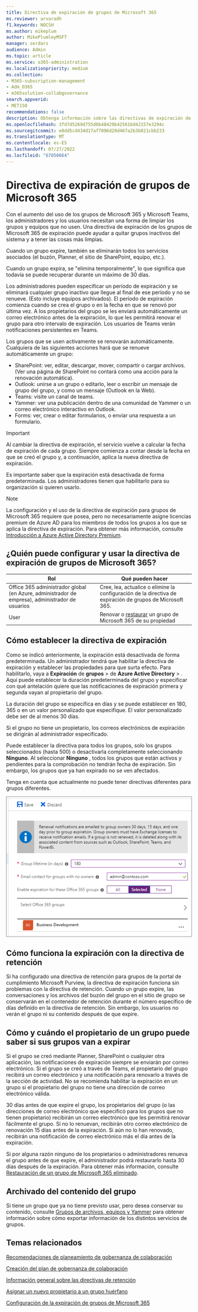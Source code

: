 ```yaml
---
title: Directiva de expiración de grupos de Microsoft 365
ms.reviewer: arvaradh
f1.keywords: NOCSH
ms.author: mikeplum
author: MikePlumleyMSFT
manager: serdars
audience: Admin
ms.topic: article
ms.service: o365-administration
ms.localizationpriority: medium
ms.collection:
- M365-subscription-management
- Adm_O365
- m365solution-collabgovernance
search.appverid:
- MET150
recommendations: false
description: Obtenga información sobre las directivas de expiración de grupos de Microsoft 365.
ms.openlocfilehash: 3fd7d5269d755d6b48429b425616d42157e3294c
ms.sourcegitcommit: e8dd5cd434d17af7096d28d467a2b3b021cbb233
ms.translationtype: MT
ms.contentlocale: es-ES
ms.lasthandoff: 07/27/2022
ms.locfileid: "67050664"
---
```

# <a name="microsoft-365-group-expiration-policy"></a>Directiva de expiración de grupos de Microsoft 365

Con el aumento del uso de los grupos de Microsoft 365 y Microsoft Teams, los administradores y los usuarios necesitan una forma de limpiar los grupos y equipos que no usen. Una directiva de expiración de los grupos de Microsoft 365 de expiración puede ayudar a quitar grupos inactivos del sistema y a tener las cosas más limpias.

Cuando un grupo expire, también se eliminarán todos los servicios asociados (el buzón, Planner, el sitio de SharePoint, equipo, etc.).

Cuando un grupo expira, se "elimina temporalmente", lo que significa que todavía se puede recuperar durante un máximo de 30 días.

Los administradores pueden especificar un período de expiración y se eliminará cualquier grupo inactivo que llegue al final de ese período y no se renueve. (Esto incluye equipos archivados). El período de expiración comienza cuando se crea el grupo o en la fecha en que se renovó por última vez. A los propietarios del grupo se les enviará automáticamente un correo electrónico antes de la expiración, lo que les permitirá renovar el grupo para otro intervalo de expiración. Los usuarios de Teams verán notificaciones persistentes en Teams.

Los grupos que se usen activamente se renovarán automáticamente. Cualquiera de las siguientes acciones hará que se renueve automáticamente un grupo:
- SharePoint: ver, editar, descargar, mover, compartir o cargar archivos. (Ver una página de SharePoint no contará como una acción para la renovación automática).
- Outlook: unirse a un grupo o editarlo, leer o escribir un mensaje de grupo del grupo, y como un mensaje (Outlook en la Web).
- Teams: visite un canal de teams.
- Yammer: ver una publicación dentro de una comunidad de Yammer o un correo electrónico interactivo en Outlook.
- Forms: ver, crear o editar formularios, o enviar una respuesta a un formulario. 

> [!IMPORTANT]
> Al cambiar la directiva de expiración, el servicio vuelve a calcular la fecha de expiración de cada grupo. Siempre comienza a contar desde la fecha en que se creó el grupo y, a continuación, aplica la nueva directiva de expiración.

Es importante saber que la expiración está desactivada de forma predeterminada. Los administradores tienen que habilitarlo para su organización si quieren usarlo.

> [!NOTE]
> La configuración y el uso de la directiva de expiración para grupos de Microsoft 365 requiere que posea, pero no necesariamente asigne licencias premium de Azure AD para los miembros de todos los grupos a los que se aplica la directiva de expiración. Para obtener más información, consulte [Introducción a Azure Active Directory Premium](/azure/active-directory/active-directory-get-started-premium).

## <a name="who-can-configure-and-use-the-microsoft-365-groups-expiration-policy"></a>¿Quién puede configurar y usar la directiva de expiración de grupos de Microsoft 365?

|Rol|Qué pueden hacer|
|---------|---------|
|Office 365 administrador global (en Azure, administrador de empresa), administrador de usuarios|Cree, lea, actualice o elimine la configuración de la directiva de expiración de grupos de Microsoft 365.|
|User|Renovar o [restaurar](/azure/active-directory/users-groups-roles/groups-restore-deleted) un grupo de Microsoft 365 de su propiedad|

## <a name="how-to-set-the-expiration-policy"></a>Cómo establecer la directiva de expiración

Como se indicó anteriormente, la expiración está desactivada de forma predeterminada. Un administrador tendrá que habilitar la directiva de expiración y establecer las propiedades para que surta efecto. Para habilitarlo, vaya a **Expiración** de **grupos** >  de **Azure Active Directory** > . Aquí puede establecer la duración predeterminada del grupo y especificar con qué antelación quiere que las notificaciones de expiración primera y segunda vayan al propietario del grupo.

La duración del grupo se especifica en días y se puede establecer en 180, 365 o en un valor personalizado que especifique. El valor personalizado debe ser de al menos 30 días.

Si el grupo no tiene un propietario, los correos electrónicos de expiración se dirigirán al administrador especificado.

Puede establecer la directiva para todos los grupos, solo los grupos seleccionados (hasta 500) o desactivarla completamente seleccionando **Ninguno**. Al seleccionar **Ninguno** , todos los grupos que están activos y pendientes para la comprobación no tendrán fecha de expiración. Sin embargo, los grupos que ya han expirado no se ven afectados.

Tenga en cuenta que actualmente no puede tener directivas diferentes para grupos diferentes.

![Captura de pantalla de la configuración de expiración de grupos en Azure Active Directory.](../media/azure-groups-expiration-settings.png)

## <a name="how-expiry-works-with-the-retention-policy"></a>Cómo funciona la expiración con la directiva de retención

Si ha configurado una directiva de retención para grupos de la portal de cumplimiento Microsoft Purview, la directiva de expiración funciona sin problemas con la directiva de retención. Cuando un grupo expire, las conversaciones y los archivos del buzón del grupo en el sitio de grupo se conservarán en el contenedor de retención durante el número específico de días definido en la directiva de retención. Sin embargo, los usuarios no verán el grupo ni su contenido después de que expire.

## <a name="how-and-when-a-group-owner-learns-if-their-groups-are-going-to-expire"></a>Cómo y cuándo el propietario de un grupo puede saber si sus grupos van a expirar

Si el grupo se creó mediante Planner, SharePoint o cualquier otra aplicación, las notificaciones de expiración siempre se enviarán por correo electrónico.
Si el grupo se creó a través de Teams, el propietario del grupo recibirá un correo electrónico y una notificación para renovarlo a través de la sección de actividad. No se recomienda habilitar la expiración en un grupo si el propietario del grupo no tiene una dirección de correo electrónico válida.

30 días antes de que expire el grupo, los propietarios del grupo (o las direcciones de correo electrónico que especificó para los grupos que no tienen propietario) recibirán un correo electrónico que les permitirá renovar fácilmente el grupo. Si no lo renuevan, recibirán otro correo electrónico de renovación 15 días antes de la expiración. Si aún no lo han renovado, recibirán una notificación de correo electrónico más el día antes de la expiración.

Si por alguna razón ninguno de los propietarios o administradores renueva el grupo antes de que expire, el administrador podrá restaurarlo hasta 30 días después de la expiración. Para obtener más información, consulte [Restauración de un grupo de Microsoft 365 eliminado](https://support.office.com/article/restore-a-deleted-office-365-group-b7c66b59-657a-4e1a-8aa0-8163b1f4eb54).

## <a name="archiving-group-contents"></a>Archivado del contenido del grupo

Si tiene un grupo que ya no tiene previsto usar, pero desea conservar su contenido, consulte [Grupos de archivos, equipos y Yammer](end-life-cycle-groups-teams-sites-yammer.md) para obtener información sobre cómo exportar información de los distintos servicios de grupos.

## <a name="related-topics"></a>Temas relacionados

[Recomendaciones de planeamiento de gobernanza de colaboración](collaboration-governance-overview.md#collaboration-governance-planning-recommendations)

[Creación del plan de gobernanza de colaboración](collaboration-governance-first.md)

[Información general sobre las directivas de retención](https://support.office.com/article/5e377752-700d-4870-9b6d-12bfc12d2423)

[Asignar un nuevo propietario a un grupo huérfano](https://support.office.com/article/86bb3db6-8857-45d1-95c8-f6d540e45732)

[Configuración de la expiración de grupos de Microsoft 365](/azure/active-directory/active-directory-groups-lifecycle-azure-portal)
